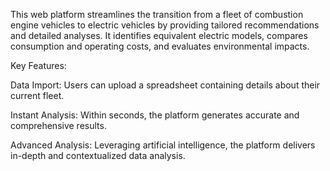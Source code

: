 This web platform streamlines the transition from a fleet of combustion engine vehicles to electric vehicles by providing tailored recommendations and detailed analyses. It identifies equivalent electric models, compares consumption and operating costs, and evaluates environmental impacts.

Key Features:

Data Import: Users can upload a spreadsheet containing details about their current fleet.

Instant Analysis: Within seconds, the platform generates accurate and comprehensive results.

Advanced Analysis: Leveraging artificial intelligence, the platform delivers in-depth and contextualized data analysis.
